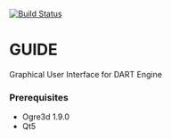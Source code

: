 [![Build
Status](https://travis-ci.org/jslee02/guide.png?branch=master)](https://travis-ci.org/jslee02/guide)

GUIDE
=====

Graphical User Interface for DART Engine


### Prerequisites
* Ogre3d 1.9.0
* Qt5
